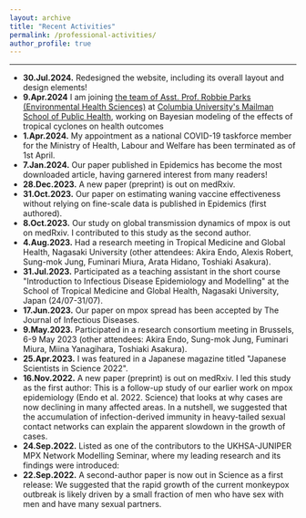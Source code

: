 ```yaml
---
layout: archive
title: "Recent Activities"
permalink: /professional-activities/
author_profile: true
---
```

***

- **30.Jul.2024.** Redesigned the website, including its overall layout and design elements!
- **9.Apr.2024** I am joining [the team of Asst. Prof. Robbie Parks (Environmental Health Sciences)](https://sparklabnyc.github.io/site/home.html) at [Columbia University's Mailman School of Public Health](https://www.publichealth.columbia.edu/profile/robbie-m-parks-phd), working on Bayesian modeling of the effects of tropical cyclones on health outcomes
- **1.Apr.2024.** My appointment as a national COVID-19 taskforce member for the Ministry of Health, Labour and Welfare has been terminated as of 1st April.
- **7.Jan.2024.** Our paper published in Epidemics has become the most downloaded article, having garnered interest from many readers! <a href="https://doi.org/10.1016/j.epidem.2023.100726" target="_blank"><i class="fas fa-fw fa-link zoom" aria-hidden="true"></i></a>
- **28.Dec.2023.** A new paper (preprint) is out on medRxiv. <a href="https://doi.org/10.1101/2023.12.25.23300526" target="_blank"><i class="fas fa-fw fa-link zoom" aria-hidden="true"></i></a>
- **31.Oct.2023.** Our paper on estimating waning vaccine effectiveness without relying on fine-scale data is published in Epidemics (first authored). <a href="https://doi.org/10.1016/j.epidem.2023.100726" target="_blank"><i class="fas fa-fw fa-link zoom" aria-hidden="true"></i></a>
- **8.Oct.2023.** Our study on global transmission dynamics of mpox is out on medRxiv. I contributed to this study as the second author. <a href="https://doi.org/10.1101/2023.10.06.23296610" target="_blank"><i class="fas fa-fw fa-link zoom" aria-hidden="true"></i></a>
- **4.Aug.2023.** Had a research meeting in Tropical Medicine and Global Health, Nagasaki University (other attendees: Akira Endo, Alexis Robert, Sung-mok Jung, Fuminari Miura, Arata Hidano, Toshiaki Asakura).
- **31.Jul.2023.** Participated as a teaching assistant in the short course "Introduction to Infectious Disease Epidemiology and Modelling" at the School of Tropical Medicine and Global Health, Nagasaki University, Japan (24/07-31/07).
- **17.Jun.2023.** Our paper on mpox spread has been accepted by The Journal of Infectious Diseases. <a href="https://doi.org/10.1093/infdis/jiad254" target="_blank"><i class="fas fa-fw fa-link zoom" aria-hidden="true"></i></a>
- **9.May.2023.** Participated in a research consortium meeting in Brussels, 6-9 May 2023 (other attendees: Akira Endo, Sung-mok Jung, Fuminari Miura, Miina Yanagihara, Toshiaki Asakura).
- **25.Apr.2023.** I was featured in a Japanese magazine titled "Japanese Scientists in Science 2022". <a href="https://www.asca-co.com/business/science/pdf_japanese_scientists/Science_2022.pdf" target="_blank"><i class="fas fa-fw fa-link zoom" aria-hidden="true"></i></a>
- **16.Nov.2022.** A new paper (preprint) is out on medRxiv. I led this study as the first author: <a href="https://doi.org/10.1101/2022.11.14.22282286" target="_blank"><i class="fas fa-fw fa-link zoom" aria-hidden="true"></i></a> This is a follow-up study of our earlier work on mpox epidemiology (Endo et al. 2022. Science) that looks at why cases are now declining in many affected areas. In a nutshell, we suggested that the accumulation of infection-derived immunity in heavy-tailed sexual contact networks can explain the apparent slowdown in the growth of cases.
- **24.Sep.2022.** Listed as one of the contributors to the UKHSA-JUNIPER MPX Network Modelling Seminar, where my leading research and its findings were introduced: <a href="https://www.gov.uk/government/publications/monkeypox-outbreak-technical-briefings/investigation-into-monkeypox-outbreak-in-england-technical-briefing-8#sources-and-acknowledgments" target="_blank"><i class="fas fa-fw fa-link zoom" aria-hidden="true"></i></a>
- **22.Sep.2022.** A second-author paper is now out in Science as a first release: <a href="https://doi.org/10.1126/science.add4507" target="_blank"><i class="fas fa-fw fa-link zoom" aria-hidden="true"></i></a> We suggested that the rapid growth of the current monkeypox outbreak is likely driven by a small fraction of men who have sex with men and have many sexual partners.
